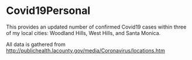 # Covid19Personal
This provides an updated number of confirmed Covid19 cases within three of my local cities: Woodland Hills, West Hills, and Santa Monica.

All data is gathered from http://publichealth.lacounty.gov/media/Coronavirus/locations.htm
